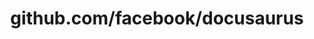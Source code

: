 ---
layout: post
title: github.com/facebook/docusaurus
categories: link
tags: [انگلیسی, برنامه‌نویسی]
---